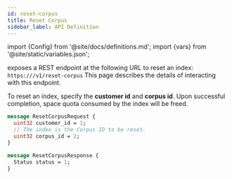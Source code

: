 ```yaml
---
id: reset-corpus
title: Reset Corpus
sidebar_label: API Definition
---
```


import {Config} from '@site/docs/definitions.md';
import {vars} from '@site/static/variables.json';

<Config v="names.product"/> exposes a REST endpoint at the following URL
to reset an index:
<code>https://<Config v="domains.rest.admin"/>/v1/reset-corpus</code>
This page describes the details of interacting with this endpoint.

To reset an index, specify the **customer id** and **corpus id**. Upon
successful completion, space quota consumed by the index will be freed.

```protobuf
message ResetCorpusRequest {
  uint32 customer_id = 1;
  // The index is the Corpus ID to be reset.
  uint32 corpus_id = 2;
}

message ResetCorpusResponse {
  Status status = 1;
}
```
